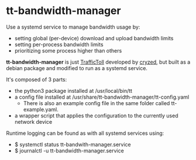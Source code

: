 # tt-bandwidth-manager
Use a systemd service to manage bandwidth usage by:
- setting global (per-device) download and upload bandwidth limits
- setting per-process bandwidth limits
- prioritizing some process higher than others

**tt-bandwidth-manager** is just [TrafficToll](https://github.com/cryzed/TrafficToll) developed by [cryzed](https://github.com/cryzed), but built as a debian package and modified to run as a systemd service.

It's composed of 3 parts:
- the python3 package installed at /usr/local/bin/tt
- a config file installed at /usr/share/tt-bandwidth-manager/tt-config.yaml
  - There is also an example config file in the same folder called tt-example.yaml.
- a wrapper script that applies the configuration to the currently used network device

Runtime logging can be found as with all systemd services using:
- $ systemctl status tt-bandwith-manager.service
- $ journalctl -u tt-bandwidth-manager.service
